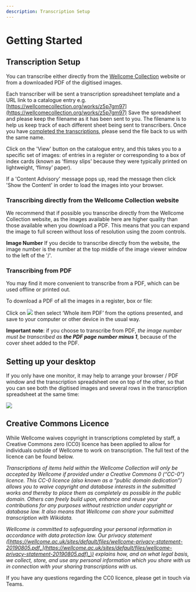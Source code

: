 ```yaml
---
description: Transcription Setup
---
```


# Getting Started

## Transcription Setup

You can transcribe either directly from the [Wellcome Collection](https://wellcomecollection.org) website or from a downloaded PDF of the digitised images.

Each transcriber will be sent a transcription spreadsheet template and a URL link to a catalogue entry e.g. [https://wellcomecollection.org/works/z5p7gm97](https://wellcomecollection.org/works/z5p7gm97) Save the spreadsheet and please keep the filename as it has been sent to you. The filename is to help us keep track of each different sheet being sent to transcribers. Once you have [completed the transcriptions](https://docs.wellcomecollection.org/transcribe-wellcome/transcription-guidelines/grp-wellcome-transcribers#completed-spreadsheets), please send the file back to us with the same name.

Click on the 'View' button on the catalogue entry, and this takes you to a specific set of images: of entries in a register or corresponding to a box of index cards \(known as 'flimsy slips' because they were typically printed on lightweight, ‘flimsy’ paper\). 

If a 'Content Advisory' message pops up, read the message then click 'Show the Content' in order to load the images into your browser.

### Transcribing directly from the Wellcome Collection website

We recommend that if possible you transcribe directly from the Wellcome Collection website, as the images available here are higher quality than those available when you download a PDF. This means that you can expand the image to full screen without loss of resolution using the zoom controls.

**Image Number** If you decide to transcribe directly from the website, the image number is the number at the top middle of the image viewer window to the left of the '/'.

### Transcribing from PDF

You may find it more convenient to transcribe from a PDF, which can be used offline or printed out.

To download a PDF of all the images in a register, box or file:

Click on ![](../.gitbook/assets/downloads.jpg) then select ‘Whole item PDF’ from the options presented, and save to your computer or other device in the usual way. 

**Important note**: if you choose to transcribe from PDF, _the image number must be transcribed as_ _**the PDF page number minus 1**_, because of the cover sheet added to the PDF.

## Setting up your desktop

If you only have one monitor, it may help to arrange your browser / PDF window and the transcription spreadsheet one on top of the other, so that you can see both the digitised images and several rows in the transcription spreadsheet at the same time:

![](../.gitbook/assets/9.jpeg)

## Creative Commons Licence 

While Wellcome waives copyright in transcriptions completed by staff, a Creative Commons zero \(CC0\) licence has been applied to allow for individuals outside of Wellcome to work on transcription. The full text of the licence can be found below. 

_Transcriptions of items held within the Wellcome Collection will only be accepted by Wellcome if provided under a Creative Commons 0 \(“CC-0”\) licence. This CC-0 licence \(also known as a “public domain dedication”\) allows you to waive copyright and database interests in the submitted works and thereby to place them as completely as possible in the public domain. Others can freely build upon, enhance and reuse your contributions for any purposes without restriction under copyright or database law. It also means that Wellcome can share your submitted transcription with Wikidata._  

_Wellcome is committed to safeguarding your personal information in accordance with data protection law. Our privacy statement \(_[_https://wellcome.ac.uk/sites/default/files/wellcome-privacy-statement-20190805.pdf_](https://wellcome.ac.uk/sites/default/files/wellcome-privacy-statement-20190805.pdf)_\) explains how, and on what legal basis, we collect, store, and use any personal information which you share with us in connection with your sharing transcriptions with us._ 

If you have any questions regarding the CC0 licence, please get in touch via Teams. 

